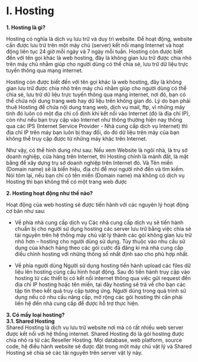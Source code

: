 # I. Hosting

**1. Hosting là gì?**

Hosting có nghĩa là dịch vụ lưu trữ và duy trì website. Để hoạt động, website cần được lưu trữ trên một máy chủ (server) kết nối mạng Internet và hoạt động liên tục 24 giờ mỗi ngày và 7 ngày mỗi tuần. Hosting còn được biết đến với tên gọi khác là web hosting, đây là không gian lưu trữ được chia nhỏ trên máy chủ nhằm giúp cho người dùng có thể chia sẻ, lưu trữ dữ liệu trực tuyến thông qua mạng internet.

Hosting còn được biết đến với tên gọi khác là web hosting, đây là không gian lưu trữ được chia nhỏ trên máy chủ nhằm giúp cho người dùng có thể chia sẻ, lưu trữ dữ liệu trực tuyến thông qua mạng internet, nơi đó, bạn có thể chứa nội dung trang web hay dữ liệu trên không gian đó. Lý do bạn phải thuê Hosting để chứa nội dung trang web, dịch vụ mail, ftp, vì những máy tính đó luôn có một địa chỉ cố định khi kết nối vào Internet (đó là địa chỉ IP), còn như nếu bạn truy cập vào Internet như thông thường hiện nay thông qua các IPS (Internet Service Provider - Nhà cung cấp dịch vụ Internet) thì địa chỉ IP trên máy bạn luôn bị thay đổi, do đó dữ liệu trên máy của bạn không thể truy cập được từ những máy khác trên Internet.
 
Như vậy, có thể hình dung như sau: Nếu xem Website là ngôi nhà, là trụ sở doanh nghiệp, cửa hàng trên Internet, thì Hosting chính là mảnh đất, là mặt bằng để xây dựng trụ sở doanh nghiệp trên Internet đó. Và Tên miền (Domain name) sẽ là biển hiệu, địa chỉ để mọi người nhớ đến và tìm kiếm. Nói tóm lại, nếu bạn chỉ có tên miền (Domain name) mà không có dịch vụ Hosting thì bạn không thể có một trang web được

**2. Hosting hoạt động như thế nào?**

Hoạt động của web hosting sẽ được tiến hành với các nguyên lý hoạt động cơ bản như sau:

* Về phía nhà cung cấp dịch vụ
Các nhà cung cấp dịch vụ sẽ tiến hành chuẩn bị cho người sử dụng hosting các server lưu trữ bằng việc chia sẻ tài nguyên trên hệ thống máy chủ vật lý thành các gói không gian lưu trữ nhỏ hơn  – hosting cho người dùng sử dụng. Tùy thuộc vào nhu cầu sử dụng của khách hàng theo các gói cước đã đăng kí mà nhà cung cấp điều chỉnh hosting với những thông số nhất định sao cho phù hợp nhất.

* Về phía người dùng
Người sử dụng hosting tiến hành upload các files dữ liệu lên hosting cùng cấu hình hoạt động. Sau đó tiến hành truy cập vào hosting từ các thiết bị có kết nối internet thông qua việc gửi request đến địa chỉ IP hosting hoặc tên miền, tại đây hosting sẽ trả về cho bạn các tập tin theo kết quả truy cập tương ứng. Người dùng trong quá trình sử dụng nếu có nhu cầu nâng cấp, mở rộng các gói hosting thì cần phải liên hệ đến nhà cung cấp để được hỗ trợ thực hiện.

**3. Có mấy loại hosting?**\
**3.1. Shared Hosting**\
Shared Hosting là dịch vụ lưu trữ website nơi mà có rất nhiều web server được kết nối với hệ thống internet. Shared Hosting đó là gói hosting được chia nhỏ ra từ các Reseller Hosting. Mọi database, web platform, source code, hệ điều hành website sẽ được đặt trong một máy chủ vật lý và Shared Hosting sẽ chia sẻ các tài nguyên trên server vật lý này.
